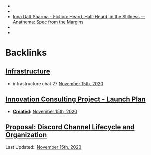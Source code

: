 - 
- 
- [Iona Datt Sharma - Fiction: Heard, Half-Heard, in the Stillness — Anathema: Spec from the Margins](<Iona Datt Sharma - Fiction: Heard, Half-Heard, in the Stillness — Anathema: Spec from the Margins.md>)
- 
- 

# Backlinks
## [Infrastructure](<Infrastructure.md>)
- infrastructure chat 27 [November 15th, 2020](<November 15th, 2020.md>)

## [Innovation Consulting Project - Launch Plan](<Innovation Consulting Project - Launch Plan.md>)
- **[Created](<Created.md>):** [November 15th, 2020](<November 15th, 2020.md>)

## [Proposal: Discord Channel Lifecycle and Organization](<Proposal: Discord Channel Lifecycle and Organization.md>)
Last Updated:: [November 15th, 2020](<November 15th, 2020.md>)

